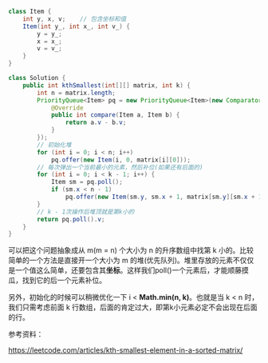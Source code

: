 ``` java
class Item {
    int y, x, v;	// 包含坐标和值
    Item(int y_, int x_, int v_) {
        y = y_;
        x = x_;
        v = v_;
    }
}

class Solution {
    public int kthSmallest(int[][] matrix, int k) {
        int n = matrix.length;
        PriorityQueue<Item> pq = new PriorityQueue<Item>(new Comparator<Item>(){
            @Override
            public int compare(Item a, Item b) {
                return a.v - b.v;
            }
        });
        // 初始化堆
        for (int i = 0; i < n; i++)
            pq.offer(new Item(i, 0, matrix[i][0]));
        // 每次弹出一个当前最小的元素，然后补位(如果还有后面的)
        for (int i = 0; i < k - 1; i++) {
            Item sm = pq.poll();
            if (sm.x < n - 1)
                pq.offer(new Item(sm.y, sm.x + 1, matrix[sm.y][sm.x + 1]));
        }
       	// k - 1次操作后堆顶就是第k小的
        return pq.poll().v;
    }
}
```

可以把这个问题抽象成从 m(m = n) 个大小为 n 的升序数组中找第 k 小的。比较简单的一个方法是直接开一个大小为 m 的堆(优先队列)。堆里存放的元素不仅仅是一个值这么简单，还要包含其**坐标**。这样我们poll()一个元素后，才能顺藤摸瓜，找到它的后一个元素补位。

另外，初始化的时候可以稍微优化一下 i < **Math.min(n, k)**。也就是当 k < n 时，我们只需考虑前面 k 行数组，后面的肯定过大，即第k小元素必定不会出现在后面的行。

参考资料：

https://leetcode.com/articles/kth-smallest-element-in-a-sorted-matrix/